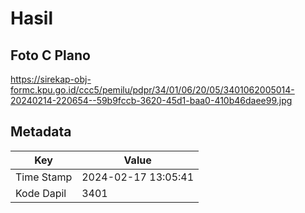 # Hasil

## Foto C Plano

https://sirekap-obj-formc.kpu.go.id/ccc5/pemilu/pdpr/34/01/06/20/05/3401062005014-20240214-220654--59b9fccb-3620-45d1-baa0-410b46daee99.jpg


## Metadata

| Key        | Value               |
| ---------- | ------------------- |
| Time Stamp | 2024-02-17 13:05:41 |
| Kode Dapil | 3401                |



